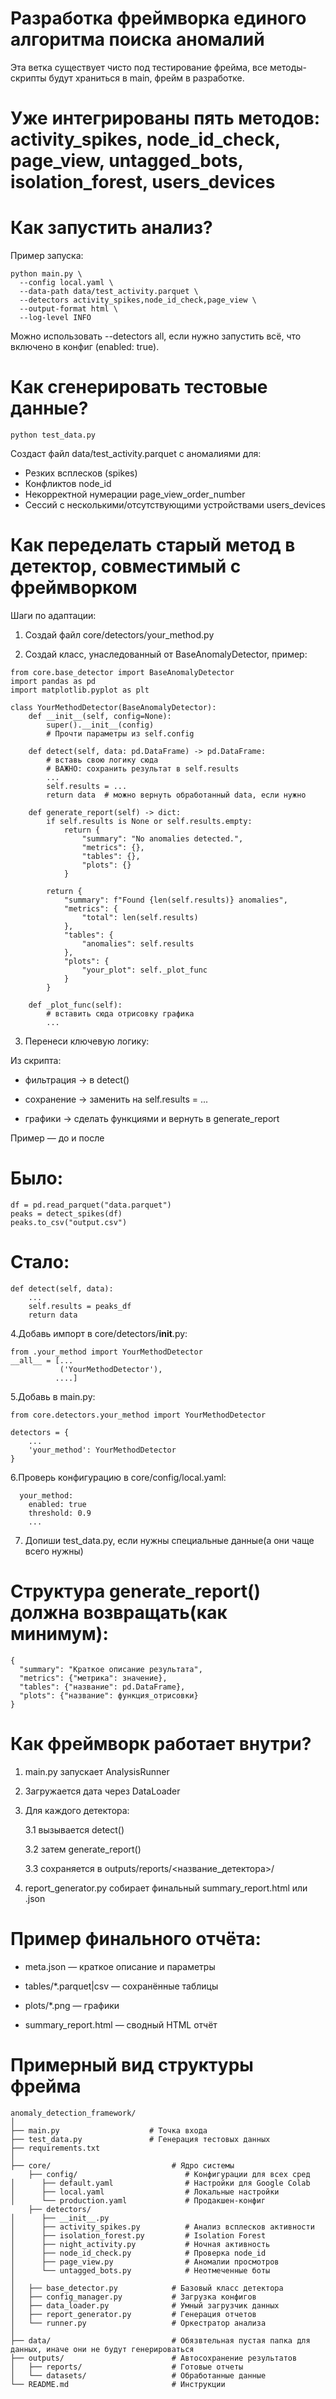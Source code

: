 # Разработка фреймворка единого алгоритма поиска аномалий

Эта ветка существует чисто под тестирование фрейма, все методы-скрипты будут храниться в main, фрейм в разработке.

# Уже интегрированы пять методов: activity_spikes, node_id_check, page_view, untagged_bots, isolation_forest, users_devices

# Как запустить анализ?

Пример запуска:
```
python main.py \
  --config local.yaml \
  --data-path data/test_activity.parquet \
  --detectors activity_spikes,node_id_check,page_view \
  --output-format html \
  --log-level INFO
```
Можно использовать --detectors all, если нужно запустить всё, что включено в конфиг (enabled: true).

# Как сгенерировать тестовые данные?
```
python test_data.py
```
Создаст файл data/test_activity.parquet с аномалиями для:

- Резких всплесков (spikes)
- Конфликтов node_id
- Некорректной нумерации page_view_order_number
- Сессий с несколькими/отсутствующими устройствами users_devices

# Как переделать старый метод в детектор, совместимый с фреймворком

Шаги по адаптации:

 1. Создай файл core/detectors/your_method.py

 2. Создай класс, унаследованный от BaseAnomalyDetector, пример:

```
from core.base_detector import BaseAnomalyDetector
import pandas as pd
import matplotlib.pyplot as plt

class YourMethodDetector(BaseAnomalyDetector):
    def __init__(self, config=None):
        super().__init__(config)
        # Прочти параметры из self.config

    def detect(self, data: pd.DataFrame) -> pd.DataFrame:
        # вставь свою логику сюда
        # ВАЖНО: сохранить результат в self.results
        ...
        self.results = ...
        return data  # можно вернуть обработанный data, если нужно

    def generate_report(self) -> dict:
        if self.results is None or self.results.empty:
            return {
                "summary": "No anomalies detected.",
                "metrics": {},
                "tables": {},
                "plots": {}
            }

        return {
            "summary": f"Found {len(self.results)} anomalies",
            "metrics": {
                "total": len(self.results)
            },
            "tables": {
                "anomalies": self.results
            },
            "plots": {
                "your_plot": self._plot_func
            }
        }

    def _plot_func(self):
        # вставить сюда отрисовку графика
        ...
```
 3. Перенеси ключевую логику:

Из скрипта:

- фильтрация → в detect()

- сохранение → заменить на self.results = ...

- графики → сделать функциями и вернуть в generate_report

Пример — до и после

# Было:
```
df = pd.read_parquet("data.parquet")
peaks = detect_spikes(df)
peaks.to_csv("output.csv")
```
# Стало:
```
def detect(self, data):
    ...
    self.results = peaks_df
    return data
```
4.Добавь импорт в core/detectors/__init__.py:
```
from .your_method import YourMethodDetector
__all__ = [...
           ('YourMethodDetector'),
          ....]
```
5.Добавь в main.py:
```
from core.detectors.your_method import YourMethodDetector

detectors = {
    ...
    'your_method': YourMethodDetector
}
```
6.Проверь конфигурацию в core/config/local.yaml:
```
  your_method:
    enabled: true
    threshold: 0.9
    ...
```
7. Допиши test_data.py, если нужны специальные данные(а они чаще всего нужны)

#  Структура generate_report() должна возвращать(как минимум):
```
{
  "summary": "Краткое описание результата",
  "metrics": {"метрика": значение},
  "tables": {"название": pd.DataFrame},
  "plots": {"название": функция_отрисовки}
}
```
# Как фреймворк работает внутри?

1. main.py запускает AnalysisRunner

2. Загружается дата через DataLoader

3. Для каждого детектора:

    3.1 вызывается detect()

    3.2 затем generate_report()

    3.3 сохраняется в outputs/reports/<название_детектора>/

 4. report_generator.py собирает финальный summary_report.html или .json

#  Пример финального отчёта:

- meta.json — краткое описание и параметры

- tables/*.parquet|csv — сохранённые таблицы

- plots/*.png — графики

- summary_report.html — сводный HTML отчёт

 # Примерный вид структуры фрейма

```
anomaly_detection_framework/
│
├── main.py                    # Точка входа
├── test_data.py               # Генерация тестовых данных
├── requirements.txt
│
├── core/                           # Ядро системы
    ├── config/                        # Конфигурации для всех сред
│      ├── default.yaml                # Настройки для Google Colab
│      ├── local.yaml                  # Локальные настройки
│      └── production.yaml             # Продакшен-конфиг
    ├── detectors/              
│      ├── __init__.py
│      ├── activity_spikes.py          # Анализ всплесков активности
│      ├── isolation_forest.py         # Isolation Forest
│      ├── night_activity.py           # Ночная активность
│      ├── node_id_check.py            # Проверка node_id
│      ├── page_view.py                # Аномалии просмотров
│      └── untagged_bots.py            # Неотмеченные боты
│
│   ├── base_detector.py            # Базовый класс детектора
│   ├── config_manager.py           # Загрузка конфигов
│   ├── data_loader.py              # Умный загрузчик данных
│   ├── report_generator.py         # Генерация отчетов
│   └── runner.py                   # Оркестратор анализа
│
├── data/                           # Обязвтельная пустая папка для данных, иначе они не будут генерироваться
├── outputs/                        # Автосохранение результатов
│   ├── reports/                    # Готовые отчеты
│   └── datasets/                   # Обработанные данные
└── README.md                       # Инструкции
```
